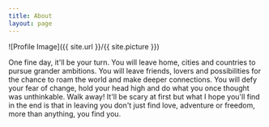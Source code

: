 ```yaml
---
title: About
layout: page
---
```

![Profile Image]({{ site.url }}/{{ site.picture }})

One fine day, it'll be your turn. You will leave home, cities and countries to pursue grander ambitions. You will leave friends, lovers and possibilities for the chance to roam the world and make deeper connections. You will defy your fear of change, hold your head high and do what you once thought was unthinkable. Walk away! It'll be scary at first but what I hope you'll find in the end is that in leaving you don't just find love, adventure or freedom, more than anything, you find you.

